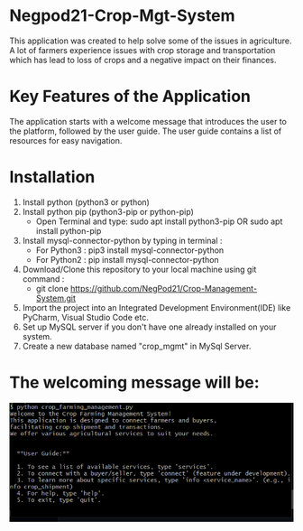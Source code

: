 # Negpod21-Crop-Mgt-System

This application was created to help solve some of the issues in agriculture. A lot of farmers experience issues with crop storage and transportation which has lead to loss of crops and a negative impact on their finances.

# Key Features of the Application
The application starts with a welcome message that introduces the user to the platform, followed by the user guide.
The user guide contains a list of resources for easy navigation.

# Installation

1. Install python (python3 or python)
2. Install python pip (python3-pip or python-pip) 
   - Open Terminal and type:  sudo apt install python3-pip    OR     sudo apt install python-pip
3. Install mysql-connector-python by typing in terminal :    
   - For Python3 :      pip3 install mysql-connector-python      
   - For Python2 :       pip install mysql-connector-python       
4. Download/Clone this repository to your local machine using git command :  
   - git clone https://github.com/NegPod21/Crop-Management-System.git 
5. Import the project into an Integrated Development Environment(IDE) like PyCharm, Visual Studio Code etc.
6. Set up MySQL server if you don't have one already installed on your system. 
7. Create a new database named "crop_mgmt" in MySql Server.
# The welcoming message will be:  

![Start of The Application](images/image.png)
